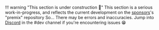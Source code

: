 !!! warning "This section is under construction :hammer:"
    This section is a serious work-in-progress, and reflects the current development on the [sponsors](https://github.com/sponsors/funkypenguin)'s "premix" repository
    So... There may be errors and inaccuracies. Jump into [Discord](http://chat.funkypenguin.co.nz) in the #dev channel if you're encountering issues 😁
